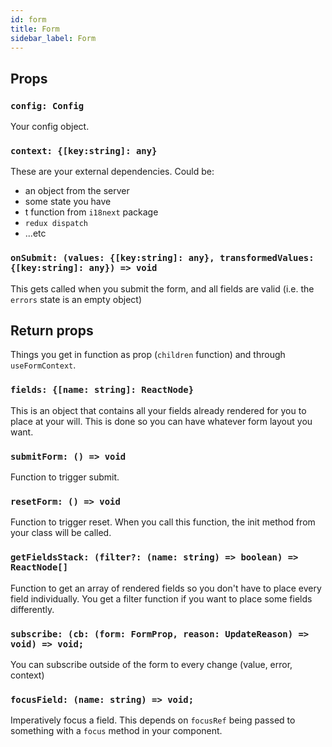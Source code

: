 ```yaml
---
id: form
title: Form
sidebar_label: Form
---
```


## Props

### `config: Config`

Your config object.

### `context: {[key:string]: any}`

These are your external dependencies. Could be:

- an object from the server
- some state you have
- t function from `i18next` package
- `redux dispatch`
- ...etc

### `onSubmit: (values: {[key:string]: any}, transformedValues: {[key:string]: any}) => void`

This gets called when you submit the form, and all fields are valid (i.e. the `errors` state is an empty object)

## Return props

Things you get in function as prop (`children` function) and through `useFormContext`.

### `fields: {[name: string]: ReactNode}`

This is an object that contains all your fields already rendered for you to place at your will. This is done so you can have whatever form layout you want.

### `submitForm: () => void`

Function to trigger submit.

### `resetForm: () => void`

Function to trigger reset. When you call this function, the init method from your class will be called.

### `getFieldsStack: (filter?: (name: string) => boolean) => ReactNode[]`

Function to get an array of rendered fields so you don't have to place every field individually.
You get a filter function if you want to place some fields differently.

### `subscribe: (cb: (form: FormProp, reason: UpdateReason) => void) => void;`

You can subscribe outside of the form to every change (value, error, context)

### `focusField: (name: string) => void;`

Imperatively focus a field. This depends on `focusRef` being passed to something with a `focus` method in your component.
